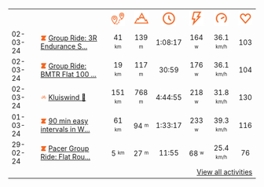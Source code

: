 <table>
    <tr>
        <th></th>
        <th></th>
        <th align="center"><img src="https://raw.githubusercontent.com/robiningelbrecht/strava-activities/master/public/distance.svg" width="30" alt="distance" title="distance"/></th>
        <th align="center"><img src="https://raw.githubusercontent.com/robiningelbrecht/strava-activities/master/public/elevation.svg" width="30" alt="elevation" title="elevation"/></th>
        <th align="center"><img src="https://raw.githubusercontent.com/robiningelbrecht/strava-activities/master/public/time.svg" width="30" alt="time" title="time"/></th>
        <th align="center"><img src="https://raw.githubusercontent.com/robiningelbrecht/strava-activities/master/public/average-watt.svg" width="30" alt="average watts" title="average watts"/></th>
        <th align="center"><img src="https://raw.githubusercontent.com/robiningelbrecht/strava-activities/master/public/average-speed.svg" width="30" alt="average speed" title="average speed"/></th>
        <th align="center"><img src="https://raw.githubusercontent.com/robiningelbrecht/strava-activities/master/public/heart-rate.svg" width="30" alt="average heart rate" title="average heart rate"/></th>
    </tr>
            <tr>
            <td>02-03-24</td>
            <td>
                                <img src="https://raw.githubusercontent.com/robiningelbrecht/strava-activities/master/public/activity-virtual-ride-zwift.svg" width="12" alt="Group Ride: 3R Endurance Steady Ride (C) on Watopia&#039;s Waistband in Watopia" title="Group Ride: 3R Endurance Steady Ride (C) on Watopia&#039;s Waistband in Watopia"/>
<a href="https://www.strava.com/activities/10875189887" title="Kcal: 647 | Gear: None ">Group Ride: 3R Endurance S...</a>
            </td>
            <td align="center">41 <sup><sub>km</sub></sup></td>
            <td align="center">139 <sup><sub>m</sub></sup></td>
            <td align="center">1:08:17</td>
            <td align="center">164 <sup><sub>w</sub></sup></td>
            <td align="center">36.1 <sup><sub>km/h</sub></sup></td>
            <td align="center">103</td>
        </tr>
            <tr>
            <td>02-03-24</td>
            <td>
                                <img src="https://raw.githubusercontent.com/robiningelbrecht/strava-activities/master/public/activity-virtual-ride-zwift.svg" width="12" alt="Group Ride: BMTR Flat 100 (Miles) (C) on Douce France in France" title="Group Ride: BMTR Flat 100 (Miles) (C) on Douce France in France"/>
<a href="https://www.strava.com/activities/10874297681" title="Kcal: 314 | Gear: None ">Group Ride: BMTR Flat 100 ...</a>
            </td>
            <td align="center">19 <sup><sub>km</sub></sup></td>
            <td align="center">117 <sup><sub>m</sub></sup></td>
            <td align="center">30:59</td>
            <td align="center">176 <sup><sub>w</sub></sup></td>
            <td align="center">36.1 <sup><sub>km/h</sub></sup></td>
            <td align="center">104</td>
        </tr>
            <tr>
            <td>02-03-24</td>
            <td>
                <img src="https://raw.githubusercontent.com/robiningelbrecht/strava-activities/master/public/activity-ride.svg" width="12" alt="Kluiswind 💨" title="Kluiswind 💨"/>
<a href="https://www.strava.com/activities/10873412614" title="Kcal: 4163 | Gear: None ">Kluiswind 💨</a>
            </td>
            <td align="center">151 <sup><sub>km</sub></sup></td>
            <td align="center">768 <sup><sub>m</sub></sup></td>
            <td align="center">4:44:55</td>
            <td align="center">218 <sup><sub>w</sub></sup></td>
            <td align="center">31.8 <sup><sub>km/h</sub></sup></td>
            <td align="center">130</td>
        </tr>
            <tr>
            <td>01-03-24</td>
            <td>
                                <img src="https://raw.githubusercontent.com/robiningelbrecht/strava-activities/master/public/activity-virtual-ride-zwift.svg" width="12" alt="90 min easy intervals in Watopia" title="90 min easy intervals in Watopia"/>
<a href="https://www.strava.com/activities/10869579725" title="Kcal: 1245 | Gear: None ">90 min easy intervals in W...</a>
            </td>
            <td align="center">61 <sup><sub>km</sub></sup></td>
            <td align="center">94 <sup><sub>m</sub></sup></td>
            <td align="center">1:33:17</td>
            <td align="center">233 <sup><sub>w</sub></sup></td>
            <td align="center">39.3 <sup><sub>km/h</sub></sup></td>
            <td align="center">116</td>
        </tr>
            <tr>
            <td>29-02-24</td>
            <td>
                                <img src="https://raw.githubusercontent.com/robiningelbrecht/strava-activities/master/public/activity-virtual-ride-zwift.svg" width="12" alt="Pacer Group Ride: Flat Route in Watopia with Taylor" title="Pacer Group Ride: Flat Route in Watopia with Taylor"/>
<a href="https://www.strava.com/activities/10863583509" title="Kcal: 46 | Gear: None ">Pacer Group Ride: Flat Rou...</a>
            </td>
            <td align="center">5 <sup><sub>km</sub></sup></td>
            <td align="center">27 <sup><sub>m</sub></sup></td>
            <td align="center">11:55</td>
            <td align="center">68 <sup><sub>w</sub></sup></td>
            <td align="center">25.4 <sup><sub>km/h</sub></sup></td>
            <td align="center">76</td>
        </tr>
                <tr>
            <td colspan="8" align="right"><a href="https://github.com/robiningelbrecht/strava-activities#activities">View all activities</a></td>
        </tr>
    </table>
